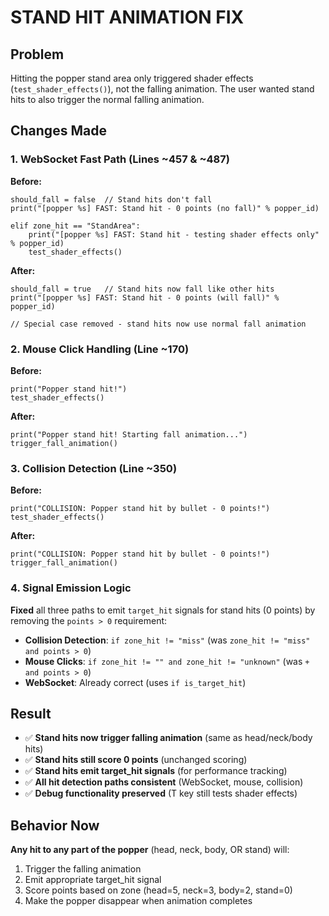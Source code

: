 # STAND HIT ANIMATION FIX

## Problem
Hitting the popper stand area only triggered shader effects (`test_shader_effects()`), not the falling animation. The user wanted stand hits to also trigger the normal falling animation.

## Changes Made

### 1. WebSocket Fast Path (Lines ~457 & ~487)
**Before:**
```gdscript
should_fall = false  // Stand hits don't fall
print("[popper %s] FAST: Stand hit - 0 points (no fall)" % popper_id)

elif zone_hit == "StandArea":
    print("[popper %s] FAST: Stand hit - testing shader effects only" % popper_id)
    test_shader_effects()
```

**After:**  
```gdscript
should_fall = true   // Stand hits now fall like other hits
print("[popper %s] FAST: Stand hit - 0 points (will fall)" % popper_id)

// Special case removed - stand hits now use normal fall animation
```

### 2. Mouse Click Handling (Line ~170)
**Before:**
```gdscript
print("Popper stand hit!")
test_shader_effects()
```

**After:**
```gdscript  
print("Popper stand hit! Starting fall animation...")
trigger_fall_animation()
```

### 3. Collision Detection (Line ~350)
**Before:**
```gdscript
print("COLLISION: Popper stand hit by bullet - 0 points!")
test_shader_effects()
```

**After:**
```gdscript
print("COLLISION: Popper stand hit by bullet - 0 points!")  
trigger_fall_animation()
```

### 4. Signal Emission Logic
**Fixed** all three paths to emit `target_hit` signals for stand hits (0 points) by removing the `points > 0` requirement:

- **Collision Detection**: `if zone_hit != "miss"` (was `zone_hit != "miss" and points > 0`)
- **Mouse Clicks**: `if zone_hit != "" and zone_hit != "unknown"` (was `+ and points > 0`)
- **WebSocket**: Already correct (uses `if is_target_hit`)

## Result
- ✅ **Stand hits now trigger falling animation** (same as head/neck/body hits)
- ✅ **Stand hits still score 0 points** (unchanged scoring)
- ✅ **Stand hits emit target_hit signals** (for performance tracking)
- ✅ **All hit detection paths consistent** (WebSocket, mouse, collision)
- ✅ **Debug functionality preserved** (T key still tests shader effects)

## Behavior Now
**Any hit to any part of the popper** (head, neck, body, OR stand) will:
1. Trigger the falling animation
2. Emit appropriate target_hit signal  
3. Score points based on zone (head=5, neck=3, body=2, stand=0)
4. Make the popper disappear when animation completes